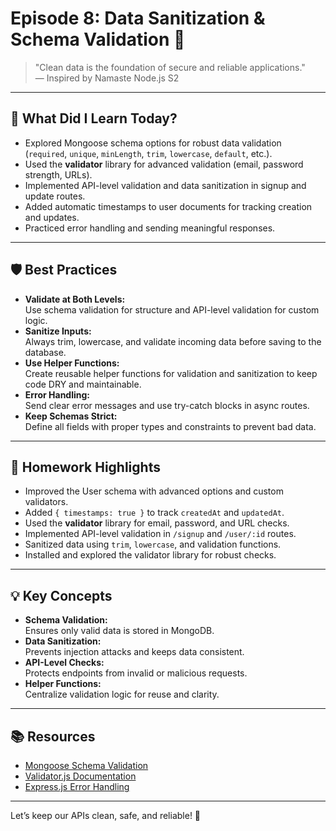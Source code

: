 # Episode 8: **Data Sanitization & Schema Validation** 🧼

> "Clean data is the foundation of secure and reliable applications."  
> — Inspired by Namaste Node.js S2

---

## 🌟 **What Did I Learn Today?**

- Explored Mongoose schema options for robust data validation (`required`, `unique`, `minLength`, `trim`, `lowercase`, `default`, etc.).
- Used the **validator** library for advanced validation (email, password strength, URLs).
- Implemented API-level validation and data sanitization in signup and update routes.
- Added automatic timestamps to user documents for tracking creation and updates.
- Practiced error handling and sending meaningful responses.

---

## 🛡️ **Best Practices**

- **Validate at Both Levels:**  
  Use schema validation for structure and API-level validation for custom logic.
- **Sanitize Inputs:**  
  Always trim, lowercase, and validate incoming data before saving to the database.
- **Use Helper Functions:**  
  Create reusable helper functions for validation and sanitization to keep code DRY and maintainable.
- **Error Handling:**  
  Send clear error messages and use try-catch blocks in async routes.
- **Keep Schemas Strict:**  
  Define all fields with proper types and constraints to prevent bad data.

---

## 📝 **Homework Highlights**

- Improved the User schema with advanced options and custom validators.
- Added `{ timestamps: true }` to track `createdAt` and `updatedAt`.
- Used the **validator** library for email, password, and URL checks.
- Implemented API-level validation in `/signup` and `/user/:id` routes.
- Sanitized data using `trim`, `lowercase`, and validation functions.
- Installed and explored the validator library for robust checks.

---

## 💡 **Key Concepts**

- **Schema Validation:**  
  Ensures only valid data is stored in MongoDB.
- **Data Sanitization:**  
  Prevents injection attacks and keeps data consistent.
- **API-Level Checks:**  
  Protects endpoints from invalid or malicious requests.
- **Helper Functions:**  
  Centralize validation logic for reuse and clarity.

---

## 📚 **Resources**

- [Mongoose Schema Validation](https://mongoosejs.com/docs/validation.html)
- [Validator.js Documentation](https://github.com/validatorjs/validator.js)
- [Express.js Error Handling](https://expressjs.com/en/guide/error-handling.html)

---

Let’s keep our APIs clean, safe, and reliable! 🚀